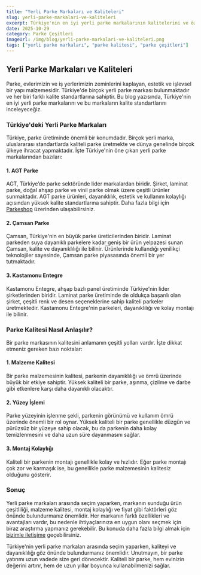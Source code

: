 ```yaml
---
title: "Yerli Parke Markaları ve Kaliteleri"
slug: yerli-parke-markalari-ve-kaliteleri
excerpt: Türkiye'nin en iyi yerli parke markalarının kalitelerini ve özelliklerini inceleyin.
date: 2025-10-29
category: Parke Çeşitleri
imageUrl: /img/blog/yerli-parke-markalari-ve-kaliteleri.png
tags: ["yerli parke markaları", "parke kalitesi", "parke çeşitleri"]
---
```


<h2>Yerli Parke Markaları ve Kaliteleri</h2>

Parke, evlerimizin ve iş yerlerimizin zeminlerini kaplayan, estetik ve işlevsel bir yapı malzemesidir. Türkiye'de birçok yerli parke markası bulunmaktadır ve her biri farklı kalite standartlarına sahiptir. Bu blog yazısında, Türkiye'nin en iyi yerli parke markalarını ve bu markaların kalite standartlarını inceleyeceğiz.

<h3>Türkiye'deki Yerli Parke Markaları</h3>

Türkiye, parke üretiminde önemli bir konumdadır. Birçok yerli marka, uluslararası standartlarda kaliteli parke üretmekte ve dünya genelinde birçok ülkeye ihracat yapmaktadır. İşte Türkiye'nin öne çıkan yerli parke markalarından bazıları:

<h4>1. AGT Parke</h4>

AGT, Türkiye’de parke sektöründe lider markalardan biridir. Şirket, laminat parke, doğal ahşap parke ve vinil parke olmak üzere çeşitli ürünler sunmaktadır. AGT parke ürünleri, dayanıklılık, estetik ve kullanım kolaylığı açısından yüksek kalite standartlarına sahiptir. Daha fazla bilgi için <a href="https://parkeshop.com">Parkeshop</a> üzerinden ulaşabilirsiniz.

<h4>2. Çamsan Parke</h4>

Çamsan, Türkiye'nin en büyük parke üreticilerinden biridir. Laminat parkeden suya dayanıklı parkelere kadar geniş bir ürün yelpazesi sunan Çamsan, kalite ve dayanıklılığı ile bilinir. Ürünlerinde kullandığı yenilikçi teknolojiler sayesinde, Çamsan parke piyasasında önemli bir yer tutmaktadır.

<h4>3. Kastamonu Entegre</h4>

Kastamonu Entegre, ahşap bazlı panel üretiminde Türkiye'nin lider şirketlerinden biridir. Laminat parke üretiminde de oldukça başarılı olan şirket, çeşitli renk ve desen seçeneklerine sahip kaliteli parkeler üretmektedir. Kastamonu Entegre'nin parkeleri, dayanıklılığı ve kolay montajı ile bilinir.

<h3>Parke Kalitesi Nasıl Anlaşılır?</h3>

Bir parke markasının kalitesini anlamanın çeşitli yolları vardır. İşte dikkat etmeniz gereken bazı noktalar:

<h4>1. Malzeme Kalitesi</h4>

Bir parke malzemesinin kalitesi, parkenin dayanıklılığı ve ömrü üzerinde büyük bir etkiye sahiptir. Yüksek kaliteli bir parke, aşınma, çizilme ve darbe gibi etkenlere karşı daha dayanıklı olacaktır.

<h4>2. Yüzey İşlemi</h4>

Parke yüzeyinin işlenme şekli, parkenin görünümü ve kullanım ömrü üzerinde önemli bir rol oynar. Yüksek kaliteli bir parke genellikle düzgün ve pürüzsüz bir yüzeye sahip olacak, bu da parkenin daha kolay temizlenmesini ve daha uzun süre dayanmasını sağlar.

<h4>3. Montaj Kolaylığı</h4>

Kaliteli bir parkenin montajı genellikle kolay ve hızlıdır. Eğer parke montajı çok zor ve karmaşık ise, bu genellikle parke malzemesinin kalitesiz olduğunu gösterir.

<h3>Sonuç</h3>

Yerli parke markaları arasında seçim yaparken, markanın sunduğu ürün çeşitliliği, malzeme kalitesi, montaj kolaylığı ve fiyat gibi faktörleri göz önünde bulundurmanız önemlidir. Her markanın farklı özellikleri ve avantajları vardır, bu nedenle ihtiyaçlarınıza en uygun olanı seçmek için biraz araştırma yapmanız gerekebilir. Bu konuda daha fazla bilgi almak için <a href="https://parkeshop.com/contact">bizimle iletişime</a> geçebilirsiniz. 

Türkiye'nin yerli parke markaları arasında seçim yaparken, kaliteyi ve dayanıklılığı göz önünde bulundurmanız önemlidir. Unutmayın, bir parke yatırımı uzun vadede size geri dönecektir. Kaliteli bir parke, hem evinizin değerini artırır, hem de uzun yıllar boyunca kullanabilmenizi sağlar.